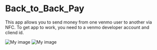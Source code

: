 # Back_to_Back_Pay
This app allows you to send money from one venmo user to another via NFC. To get app to work, you need to a venmo developer account and cliend id. 

![My image](http://104.131.194.162/b2b/IMG_20150118_101823_2.jpg)
![My image](http://104.131.194.162/b2b/Screenshot_2015-01-18-10-19-17_2.png)

